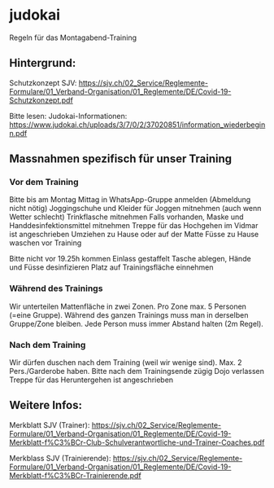 # judokai
Regeln für das Montagabend-Training

## Hintergrund:
Schutzkonzept SJV: https://sjv.ch/02_Service/Reglemente-Formulare/01_Verband-Organisation/01_Reglemente/DE/Covid-19-Schutzkonzept.pdf

Bitte lesen: Judokai-Informationen: https://www.judokai.ch/uploads/3/7/0/2/37020851/information_wiederbeginn.pdf

## Massnahmen spezifisch für unser Training

### Vor dem Training
Bitte bis am Montag Mittag in WhatsApp-Gruppe anmelden (Abmeldung nicht nötig)
Joggingschuhe und Kleider für Joggen mitnehmen (auch wenn Wetter schlecht)
Trinkflasche mitnehmen
Falls vorhanden, Maske und Handdesinfektionsmittel mitnehmen
Treppe für das Hochgehen im Vidmar ist angeschrieben
Umziehen zu Hause oder auf der Matte
Füsse zu Hause waschen vor Training

Bitte nicht vor 19.25h kommen
Einlass gestaffelt
Tasche ablegen, Hände und Füsse desinfizieren
Platz auf Trainingsfläche einnehmen


### Während des Trainings
Wir unterteilen Mattenfläche in zwei Zonen.
Pro Zone max. 5 Personen (=eine Gruppe). 
Während des ganzen Trainings muss man in derselben Gruppe/Zone bleiben.
Jede Person muss immer Abstand halten (2m Regel). 


### Nach dem Training
Wir dürfen duschen nach dem Training (weil wir wenige sind). Max. 2 Pers./Garderobe haben.
Bitte nach dem Trainingsende zügig Dojo verlassen
Treppe für das Heruntergehen ist angeschrieben

## Weitere Infos:
Merkblatt SJV (Trainer): https://sjv.ch/02_Service/Reglemente-Formulare/01_Verband-Organisation/01_Reglemente/DE/Covid-19-Merkblatt-f%C3%BCr-Club-Schulverantwortliche-und-Trainer-Coaches.pdf

Merkblass SJV (Trainierende): https://sjv.ch/02_Service/Reglemente-Formulare/01_Verband-Organisation/01_Reglemente/DE/Covid-19-Merkblatt-f%C3%BCr-Trainierende.pdf
